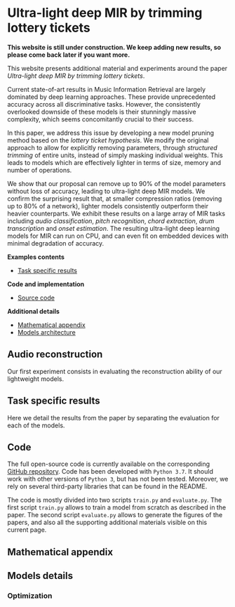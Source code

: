 <!--
<script src="http://vjs.zencdn.net/4.0/video.js"></script>
-->

<script src="https://cdnjs.cloudflare.com/ajax/libs/mathjax/2.7.0/MathJax.js?config=TeX-AMS-MML_HTMLorMML" type="text/javascript"></script>

<script type="text/javascript"> 
      // Show button
      function look(type){ 
      param=document.getElementById(type); 
      if(param.style.display == "none") param.style.display = "block"; 
      else param.style.display = "none" 
      } 
</script> 

<style>
.page {
  width: calc(100%);
}
</style>

# Ultra-light deep MIR by trimming lottery tickets

**This website is still under construction. We keep adding new results, so please come back later if you want more.**

This website presents additional material and experiments around the paper *Ultra-light deep MIR by trimming lottery tickets*.

Current state-of-art results in Music Information Retrieval are largely dominated by deep learning approaches. 
These provide unprecedented accuracy across all discriminative tasks. 
However, the consistently overlooked downside of these models is their stunningly massive complexity, which seems concomitantly crucial to their success. 

In this paper, we address this issue by developing a new model pruning method based on the *lottery ticket hypothesis*. 
We modify the original approach to allow for explicitly removing parameters, through *structured trimming* of entire units, instead of simply masking individual weights. 
This leads to models which are effectively lighter in terms of size, memory and number of operations.

We show that our proposal can remove up to 90% of the model parameters without loss of accuracy, 
leading to ultra-light deep MIR models. We confirm the surprising result that, at smaller compression ratios (removing up to 80% of a network), lighter models consistently outperform their heavier counterparts. 
We exhibit these results on a large array of MIR tasks including *audio classification*, *pitch recognition*, *chord extraction*, *drum transcription* and *onset estimation*. 
The resulting ultra-light deep learning models for MIR can run on CPU, and can even fit on embedded devices with minimal degradation of accuracy. 

**Examples contents**
  * [Task specific results](#task-specific-results)

**Code and implementation**
  * [Source code](#code)

**Additional details**
  * [Mathematical appendix](#mathematical-appendix)
  * [Models architecture](#models-details)


## Audio reconstruction

Our first experiment consists in evaluating the reconstruction ability of our lightweight models. 

## Task specific results

Here we detail the results from the paper by separating the evaluation for each of the models.

## Code

The full open-source code is currently available on the corresponding [GitHub repository](https://github.com/acids-ircam/lottery_generative). 
Code has been developed with `Python 3.7`. It should work with other versions of `Python 3`, but has not been tested. 
Moreover, we rely on several third-party libraries that can be found in the README.

The code is mostly divided into two scripts `train.py` and `evaluate.py`. 
The first script `train.py` allows to train a model from scratch as described in the paper. 
The second script `evaluate.py` allows to generate the figures of the papers, and also all the supporting additional materials visible on this current page.

## Mathematical appendix

## Models details

### Optimization